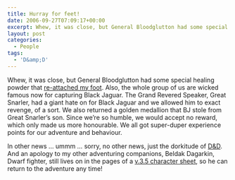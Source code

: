 ```yaml
---
title: Hurray for feet!
date: 2006-09-27T07:09:17+00:00
excerpt: Whew, it was close, but General Bloodglutton had some special healing powder that re-attached my foot. Also, the whole
layout: post
categories:
  - People
tags:
  - 'D&amp;D'
---
```

Whew, it was close, but General Bloodglutton had some special healing powder that [re-attached my foot](/dorky-dork-dork.html). Also, the whole group of us are wicked famous now for capturing Black Jaguar. The Grand Revered Speaker, Great Snarler, had a giant hate on for Black Jaguar and we allowed him to exact revenge, of a sort. We also returned a golden medallion that BJ stole from Great Snarler&#8217;s son. Since we&#8217;re so humble, we would accept no reward, which only made us more honourable. We all got super-duper experience points for our adventure and behaviour.

In other news &#8230; ummm &#8230; sorry, no other news, just the dorkitude of [D&D](http://www.wizards.com/Dnd/). And an apology to my other adventuring companions, Beldak Dagarkin, Dwarf fighter, still lives on in the pages of a [v.3.5 character sheet](http://www.wizards.com/default.asp?x=dnd/dnd/charactersheets), so he can return to the adventure any time!